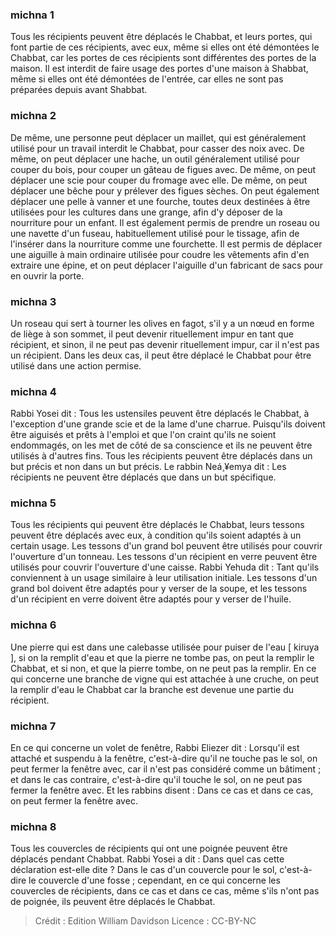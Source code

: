 
### michna 1
Tous les récipients peuvent être déplacés le Chabbat, et leurs portes, qui font partie de ces récipients, avec eux, même si elles ont été démontées le Chabbat, car les portes de ces récipients sont différentes des portes de la maison. Il est interdit de faire usage des portes d'une maison à Shabbat, même si elles ont été démontées de l'entrée, car elles ne sont pas préparées depuis avant Shabbat.

### michna 2
De même, une personne peut déplacer un maillet, qui est généralement utilisé pour un travail interdit le Chabbat, pour casser des noix avec. De même, on peut déplacer une hache, un outil généralement utilisé pour couper du bois, pour couper un gâteau de figues avec. De même, on peut déplacer une scie pour couper du fromage avec elle. De même, on peut déplacer une bêche pour y prélever des figues sèches. On peut également déplacer une pelle à vanner et une fourche, toutes deux destinées à être utilisées pour les cultures dans une grange, afin d'y déposer de la nourriture pour un enfant. Il est également permis de prendre un roseau ou une navette d'un fuseau, habituellement utilisé pour le tissage, afin de l'insérer dans la nourriture comme une fourchette. Il est permis de déplacer une aiguille à main ordinaire utilisée pour coudre les vêtements afin d'en extraire une épine, et on peut déplacer l'aiguille d'un fabricant de sacs pour en ouvrir la porte.

### michna 3
Un roseau qui sert à tourner les olives en fagot, s'il y a un nœud en forme de liège à son sommet, il peut devenir rituellement impur en tant que récipient, et sinon, il ne peut pas devenir rituellement impur, car il n'est pas un récipient. Dans les deux cas, il peut être déplacé le Chabbat pour être utilisé dans une action permise.

### michna 4
Rabbi Yosei dit : Tous les ustensiles peuvent être déplacés le Chabbat, à l'exception d'une grande scie et de la lame d'une charrue. Puisqu'ils doivent être aiguisés et prêts à l'emploi et que l'on craint qu'ils ne soient endommagés, on les met de côté de sa conscience et ils ne peuvent être utilisés à d'autres fins. Tous les récipients peuvent être déplacés dans un but précis et non dans un but précis. Le rabbin Neá¸¥emya dit : Les récipients ne peuvent être déplacés que dans un but spécifique.

### michna 5
Tous les récipients qui peuvent être déplacés le Chabbat, leurs tessons peuvent être déplacés avec eux, à condition qu'ils soient adaptés à un certain usage. Les tessons d'un grand bol peuvent être utilisés pour couvrir l'ouverture d'un tonneau. Les tessons d'un récipient en verre peuvent être utilisés pour couvrir l'ouverture d'une caisse. Rabbi Yehuda dit : Tant qu'ils conviennent à un usage similaire à leur utilisation initiale. Les tessons d'un grand bol doivent être adaptés pour y verser de la soupe, et les tessons d'un récipient en verre doivent être adaptés pour y verser de l'huile.

### michna 6
Une pierre qui est dans une calebasse utilisée pour puiser de l'eau [ kiruya ], si on la remplit d'eau et que la pierre ne tombe pas, on peut la remplir le Chabbat, et si non, et que la pierre tombe, on ne peut pas la remplir. En ce qui concerne une branche de vigne qui est attachée à une cruche, on peut la remplir d'eau le Chabbat car la branche est devenue une partie du récipient.

### michna 7
En ce qui concerne un volet de fenêtre, Rabbi Eliezer dit : Lorsqu'il est attaché et suspendu à la fenêtre, c'est-à-dire qu'il ne touche pas le sol, on peut fermer la fenêtre avec, car il n'est pas considéré comme un bâtiment ; et dans le cas contraire, c'est-à-dire qu'il touche le sol, on ne peut pas fermer la fenêtre avec. Et les rabbins disent : Dans ce cas et dans ce cas, on peut fermer la fenêtre avec.

### michna 8
Tous les couvercles de récipients qui ont une poignée peuvent être déplacés pendant Chabbat. Rabbi Yosei a dit : Dans quel cas cette déclaration est-elle dite ? Dans le cas d'un couvercle pour le sol, c'est-à-dire le couvercle d'une fosse ; cependant, en ce qui concerne les couvercles de récipients, dans ce cas et dans ce cas, même s'ils n'ont pas de poignée, ils peuvent être déplacés le Chabbat.

>Crédit : Edition William Davidson
>Licence : CC-BY-NC